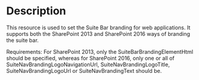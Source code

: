 # Description

This resource is used to set the Suite Bar branding for web
applications. It supports both the SharePoint 2013 and SharePoint
2016 ways of branding the suite bar.

Requirements:
For SharePoint 2013, only the SuiteBarBrandingElementHtml
should be specified, whereas for SharePoint 2016, only one
or all of SuiteNavBrandingLogoNavigationUrl,
SuiteNavBrandingLogoTitle, SuiteNavBrandingLogoUrl or
SuiteNavBrandingText should be.
